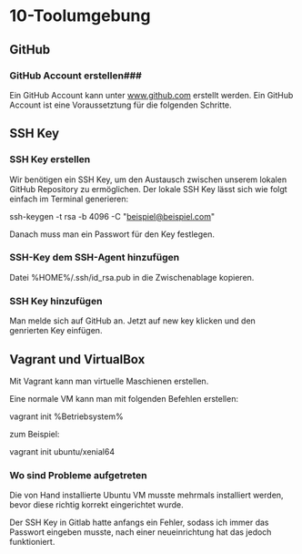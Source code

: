 # 10-Toolumgebung 

## GitHub ##

### GitHub Account erstellen###

Ein GitHub Account kann unter www.github.com erstellt werden. Ein GitHub Account ist eine Voraussetztung für die folgenden Schritte.

## SSH Key ##

### SSH Key erstellen ###

Wir benötigen ein SSH Key, um den Austausch zwischen unserem lokalen GitHub Repository zu ermöglichen. Der lokale SSH Key lässt sich wie folgt einfach im Terminal generieren:

ssh-keygen -t rsa -b 4096 -C "beispiel@beispiel.com"

Danach muss man ein Passwort für den Key festlegen.

### SSH-Key dem SSH-Agent hinzufügen ###

Datei %HOME%/.ssh/id_rsa.pub in die Zwischenablage kopieren.

### SSH Key hinzufügen ###

Man melde sich auf GitHub an.
Jetzt auf new key klicken und den genrierten Key einfügen.








## Vagrant und VirtualBox ##

Mit Vagrant kann man virtuelle Maschienen erstellen.

Eine normale VM kann man mit folgenden Befehlen erstellen:

vagrant init %Betriebsystem%

zum Beispiel: 

vagrant init ubuntu/xenial64

### Wo sind Probleme aufgetreten ###

Die von Hand installierte Ubuntu VM musste mehrmals installiert werden, bevor diese richtig korrekt eingerichtet wurde.

Der SSH Key in Gitlab hatte anfangs ein Fehler, sodass ich immer das Passwort eingeben musste, nach einer neueinrichtung hat das jedoch funktioniert.





